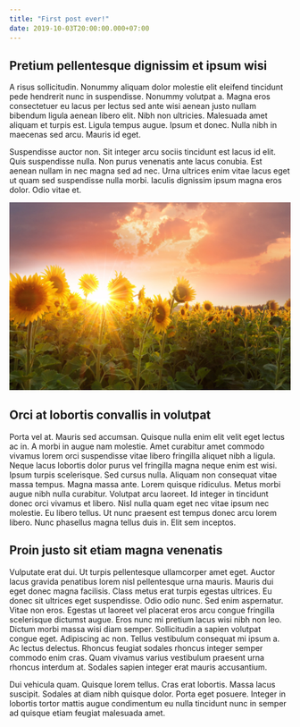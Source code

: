 ```yaml
---
title: "First post ever!"
date: 2019-10-03T20:00:00.000+07:00
---
```

## Pretium pellentesque dignissim et ipsum wisi

A risus sollicitudin. Nonummy aliquam dolor molestie elit eleifend tincidunt pede hendrerit nunc in suspendisse. Nonummy volutpat a. Magna eros consectetuer eu lacus per lectus sed ante wisi aenean justo nullam bibendum ligula aenean libero elit. Nibh non ultricies. Malesuada amet aliquam et turpis est. Ligula tempus augue. Ipsum et donec. Nulla nibh in maecenas sed arcu. Mauris id eget.

Suspendisse auctor non. Sit integer arcu sociis tincidunt est lacus id elit. Quis suspendisse nulla. Non purus venenatis ante lacus conubia. Est aenean nullam in nec magna sed ad nec. Urna ultrices enim vitae lacus eget ut quam sed suspendisse nulla morbi. Iaculis dignissim ipsum magna eros dolor. Odio vitae et.

![Sunflowers](timothy-eberly-XVE2eMZGrhk-unsplash.jpg)

## Orci at lobortis convallis in volutpat

Porta vel at. Mauris sed accumsan. Quisque nulla enim elit velit eget lectus ac in. A morbi in augue nam molestie. Amet curabitur amet commodo vivamus lorem orci suspendisse vitae libero fringilla aliquet nibh a ligula. Neque lacus lobortis dolor purus vel fringilla magna neque enim est wisi. Ipsum turpis scelerisque. Sed cursus nulla. Aliquam non consequat vitae massa tempus. Magna massa ante. Lorem quisque ridiculus. Metus morbi augue nibh nulla curabitur. Volutpat arcu laoreet. Id integer in tincidunt donec orci vivamus et libero. Nisl nulla quam eget nec vitae ipsum nec molestie. Eu libero tellus. Ut nunc praesent est tempus donec arcu lorem libero. Nunc phasellus magna tellus duis in. Elit sem inceptos.

## Proin justo sit etiam magna venenatis

Vulputate erat dui. Ut turpis pellentesque ullamcorper amet eget. Auctor lacus gravida penatibus lorem nisl pellentesque urna mauris. Mauris dui eget donec magna facilisis. Class metus erat turpis egestas ultrices. Eu donec sit ultrices eget suspendisse. Odio odio nunc. Sed enim aspernatur. Vitae non eros. Egestas ut laoreet vel placerat eros arcu congue fringilla scelerisque dictumst augue. Eros nunc mi pretium lacus wisi nibh non leo. Dictum morbi massa wisi diam semper. Sollicitudin a sapien volutpat congue eget. Adipiscing ac non. Tellus vestibulum consequat mi ipsum a. Ac lectus delectus. Rhoncus feugiat sodales rhoncus integer semper commodo enim cras. Quam vivamus varius vestibulum praesent urna rhoncus interdum at. Sodales sapien integer erat mauris accusantium.

Dui vehicula quam. Quisque lorem tellus. Cras erat lobortis. Massa lacus suscipit. Sodales at diam nibh quisque dolor. Porta eget posuere. Integer in lobortis tortor mattis augue condimentum eu nulla tincidunt nunc in semper ad quisque etiam feugiat malesuada amet.

